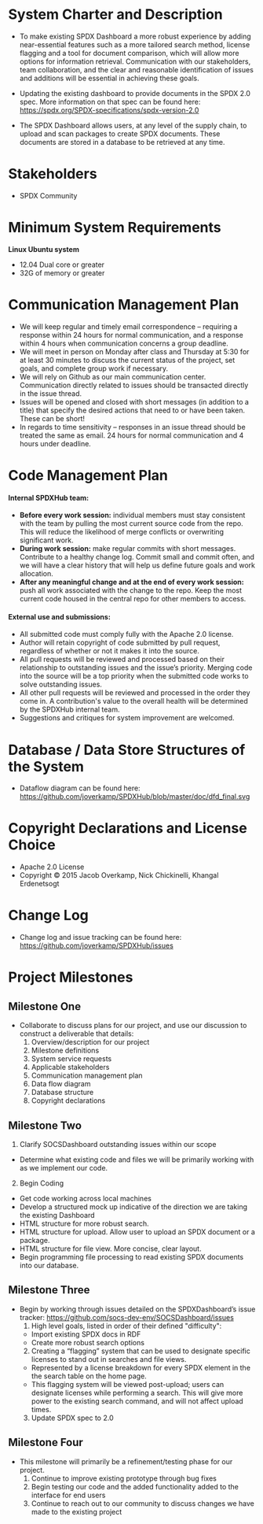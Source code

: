 # System Charter and Description
* To make existing SPDX Dashboard a more robust experience by adding near-essential features such as a more tailored search method, license flagging and a tool for document comparison, which will allow more options for information retrieval. Communication with our stakeholders, team collaboration, and the clear and reasonable identification of issues and additions will be essential in achieving these goals. 

* Updating the existing dashboard to provide documents in the SPDX 2.0 spec. More information on that spec can be found here: https://spdx.org/SPDX-specifications/spdx-version-2.0

* The SPDX Dashboard allows users, at any level of the supply chain, to upload and scan packages to create SPDX documents. These documents are stored in a database to be retrieved at any time. 

# Stakeholders
* SPDX Community

# Minimum System Requirements
**Linux Ubuntu system** 
* 12.04 Dual core or greater
* 32G of memory or greater

# Communication Management Plan
* We will keep regular and timely email correspondence – requiring a response within 24 hours for normal communication, and a response within 4 hours when communication concerns a group deadline. 
* We will meet in person on Monday after class and Thursday at 5:30 for at least 30 minutes to discuss the current status of the project, set goals, and complete group work if necessary.
* We will rely on Github as our main communication center. Communication directly related to issues should be transacted directly in the issue thread. 
* Issues will be opened and closed with short messages (in addition to a title) that specify the desired actions that need to or have been taken. These can be short!
* In regards to time sensitivity – responses in an issue thread should be treated the same as email. 24 hours for normal communication and 4 hours under deadline. 

# Code Management Plan
#### Internal SPDXHub team:
* **Before every work session:** individual members must stay consistent with the team by pulling the most current source code from the repo. This will reduce the likelihood of merge conflicts or overwriting significant work. 
* **During work session:** make regular commits with short messages. Contribute to a healthy change log. Commit small and commit often, and we will have a clear history that will help us define future goals and work allocation.
* **After any meaningful change and at the end of every work session:** push all work associated with the change to the repo. Keep the most current code housed in the central repo for other members to access.

#### External use and submissions:
* All submitted code must comply fully with the Apache 2.0 license. 
* Author will retain copyright of code submitted by pull request, regardless of whether or not it makes it into the source. 
* All pull requests will be reviewed and processed based on their relationship to outstanding issues and the issue’s priority. Merging code into the source will be a top priority when the submitted code works to solve outstanding issues.
* All other pull requests will be reviewed and processed in the order they come in. A contribution's value to the overall health will be determined by the SPDXHub internal team.
* Suggestions and critiques for system improvement are welcomed. 

# Database / Data Store Structures of the System
* Dataflow diagram can be found here: https://github.com/joverkamp/SPDXHub/blob/master/doc/dfd_final.svg

# Copyright Declarations and License Choice
* Apache 2.0 License
* Copyright © 2015 Jacob Overkamp, Nick Chickinelli, Khangal Erdenetsogt

# Change Log
* Change log and issue tracking can be found here: https://github.com/joverkamp/SPDXHub/issues

# Project Milestones

## Milestone One
* Collaborate to discuss plans for our project, and use our discussion to construct a deliverable that details:
  1. Overview/description for our project
  2. Milestone definitions
  3. System service requests
  4. Applicable stakeholders
  5. Communication management plan
  6. Data flow diagram
  7. Database structure
  8. Copyright declarations

## Milestone Two
1. Clarify SOCSDashboard outstanding issues within our scope
  * Determine what existing code and files we will be primarily working with as we implement our code. 
2. Begin Coding 
  * Get code working across local machines
  * Develop a structured mock up indicative of the direction we are taking the existing Dashboard
  * HTML structure for more robust search.
  * HTML structure for upload. Allow user to upload an SPDX document or a package. 
  * HTML structure for file view. More concise, clear layout. 
  * Begin programming file processing to read existing SPDX documents into our database.

## Milestone Three
* Begin by working through issues detailed on the SPDXDashboard’s issue tracker: https://github.com/socs-dev-env/SOCSDashboard/issues
  1. High level goals, listed in order of their defined "difficulty":
    * Import existing SPDX docs in RDF
    * Create more robust search options
  2. Creating a “flagging” system that can be used to designate specific licenses to stand out in searches and file views.  
    * Represented by a license breakdown for every SPDX element in the the search table on the home page.
    * This flagging system will be viewed post-upload; users can designate licenses while performing a search.       This will give more power to the existing search command, and will not affect upload times.
  3. Update SPDX spec to 2.0

## Milestone Four
* This milestone will primarily be a refinement/testing phase for our project.
  1. Continue to improve existing prototype through bug fixes
  2. Begin testing our code and the added functionality added to the interface for end users
  3. Continue to reach out to our community to discuss changes we have made to the existing project






